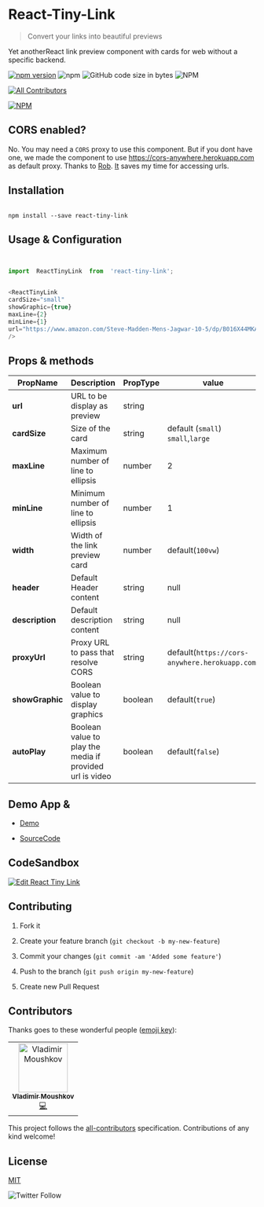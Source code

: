 

# React-Tiny-Link

> Convert your links into beautiful previews

  
Yet anotherReact link preview component with cards for web without a specific backend.

  

  

[![npm version](https://badge.fury.io/js/react-tiny-link.svg)](https://badge.fury.io/js/react-tiny-link) ![npm](https://img.shields.io/npm/v/react-tiny-link.svg) ![GitHub code size in bytes](https://img.shields.io/github/languages/code-size/winhtaikaung/react-tiny-link.svg) ![NPM](https://img.shields.io/npm/l/react-tiny-link.svg)

[![All Contributors](https://img.shields.io/badge/all_contributors-1-orange.svg?style=flat-square)](#contributors)

  

[![NPM](https://nodei.co/npm/react-tiny-link.png)](https://nodei.co/npm/react-tiny-link/)

  

  

## CORS enabled?

  

  

No. You may need a `CORS` proxy to use this component. But if you dont have one, we made the component to use https://cors-anywhere.herokuapp.com as default proxy. Thanks to [Rob](https://github.com/Rob--W). [It](https://cors-anywhere.herokuapp.com) saves my time for accessing urls.

 
## Installation

```

npm install --save react-tiny-link

```

## Usage & Configuration

````javascript


import  ReactTinyLink  from  'react-tiny-link';


<ReactTinyLink
cardSize="small"
showGraphic={true}
maxLine={2}
minLine={1}
url="https://www.amazon.com/Steve-Madden-Mens-Jagwar-10-5/dp/B016X44MKA/ref=lp_18637582011_1_1?srs=18637582011&ie=UTF8&qid=1550721409&sr=8-1"
/>

````

## Props & methods

  

  

| PropName | Description|PropType | value | required
|--|--|--|--|--|
|**url** | URL to be display as preview | string | |`true`
|**cardSize** | Size of the card | string |default (`small`) `small`,`large`|`false`
|**maxLine** | Maximum number of line to ellipsis | number | 2 |`false`
|**minLine** | Minimum number of line to ellipsis | number | 1 |`false`
|**width** | Width of the link preview card | number| default(`100vw`)|`false`
|**header** | Default Header content  | string | null |`false`
|**description** | Default description content | string | null |`false`
|**proxyUrl** | Proxy URL to pass that resolve CORS | string|default(`https://cors-anywhere.herokuapp.com`) |`false`
|**showGraphic** | Boolean value to display graphics | boolean|default(`true`) |`false`
|**autoPlay** | Boolean value to play the media if provided url is video | boolean|default(`false`) |`false`

  

  

  

## Demo App &

* [Demo](https://winhtaikaung.github.io/react-tiny-link/)

* [SourceCode](https://github.com/winhtaikaung/react-tiny-link/)

## CodeSandbox

[![Edit React Tiny Link](https://codesandbox.io/static/img/play-codesandbox.svg)](https://codesandbox.io/s/monp6n08n8?fontsize=14)

## Contributing


1. Fork it

2. Create your feature branch (`git checkout -b my-new-feature`)

3. Commit your changes (`git commit -am 'Added some feature'`)

4. Push to the branch (`git push origin my-new-feature`)

5. Create new Pull Request

## Contributors

Thanks goes to these wonderful people ([emoji key](https://allcontributors.org/docs/en/emoji-key)):

<!-- ALL-CONTRIBUTORS-LIST:START - Do not remove or modify this section -->
<!-- prettier-ignore -->
<table><tr><td align="center"><a href="https://github.com/vladimirmoushkov"><img src="https://avatars1.githubusercontent.com/u/21225376?v=4" width="100px;" alt="Vladimir Moushkov"/><br /><sub><b>Vladimir Moushkov</b></sub></a><br /><a href="https://github.com/winhtaikaung/react-tiny-link/commits?author=vladimirmoushkov" title="Code">💻</a></td></tr></table>

<!-- ALL-CONTRIBUTORS-LIST:END -->

This project follows the [all-contributors](https://github.com/all-contributors/all-contributors) specification. Contributions of any kind welcome!

## License

[MIT](http://www.opensource.org/licenses/MIT)

![Twitter Follow](https://img.shields.io/twitter/follow/winhtaikaung.svg?style=social)